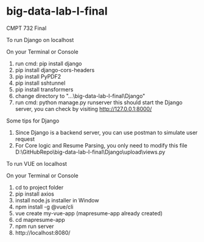# big-data-lab-I-final
CMPT 732 Final

To run Django on localhost

On your Terminal or Console
1. run cmd: pip install django
2. pip install django-cors-headers
3. pip install PyPDF2
4. pip install sshtunnel
5. pip install transformers
6. change directory to "...\big-data-lab-I-final\Django"
7. run cmd: python manage.py runserver
this should start the Django server, you can check by visiting http://127.0.0.1:8000/

Some tips for Django
1. Since Django is a backend server, you can use postman to simulate user request
2. For Core logic and Resume Parsing, you only need to modify this file D:\GitHubRepo\big-data-lab-I-final\Django\upload\views.py

To run VUE on localhost

On your Terminal or Console
1. cd to project folder
2. pip install axios
3. install node.js installer in Window
4. npm install -g @vue/cli
5. vue create my-vue-app (mapresume-app already created)
6. cd mapresume-app
7. npm run server
8. http://localhost:8080/
